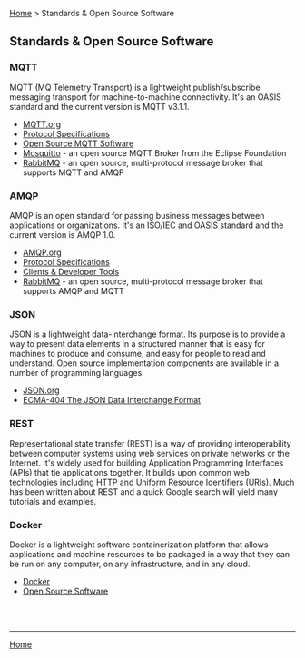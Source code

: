 [Home](https://replicablesmartcities.github.io) > Standards & Open Source Software

## Standards & Open Source Software

### MQTT

MQTT (MQ Telemetry Transport) is a lightweight publish/subscribe messaging transport for machine-to-machine connectivity. It's an OASIS standard and the current version is MQTT v3.1.1.

* [MQTT.org](http://mqtt.org)
* [Protocol Specifications](http://mqtt.org/documentation)
* [Open Source MQTT Software](https://github.com/mqtt/mqtt.github.io/wiki/software?id=software)
* [Mosquitto](https://mosquitto.org/) - an open source MQTT Broker from the Eclipse Foundation
* [RabbitMQ](https://www.rabbitmq.com/) - an open source, multi-protocol message broker that supports MQTT and AMQP

### AMQP

AMQP is an open standard for passing business messages between applications or organizations. It's an ISO/IEC and OASIS standard and the current version is AMQP 1.0.

* [AMQP.org](https://www.amqp.org)
* [Protocol Specifications](http://www.amqp.org/resources/download)
* [Clients & Developer Tools](https://www.rabbitmq.com/devtools.html)
* [RabbitMQ](https://www.rabbitmq.com/) - an open source, multi-protocol message broker that supports AMQP and MQTT

### JSON

JSON is a lightweight data-interchange format. Its purpose is to provide a way to present data elements in a structured manner that is easy for machines to produce and consume, and easy for people to read and understand. Open source implementation components are available in a number of programming languages.

* [JSON.org](http://www.json.org/)
* [ECMA-404 The JSON Data Interchange Format](http://www.ecma-international.org/publications/files/ECMA-ST/ECMA-404.pdf)

### REST

Representational state transfer (REST) is a way of providing interoperability between computer systems using web services on private networks or the Internet. It's widely used for building Application Programming Interfaces (APIs) that tie applications together. It builds upon common web technologies including HTTP and Uniform Resource Identifiers (URIs). Much has been written about REST and a quick Google search will yield many tutorials and examples.

### Docker

Docker is a lightweight software containerization platform that allows applications and machine resources to be packaged in a way that they can be run on any computer, on any infrastructure, and in any cloud.

* [Docker](https://www.docker.com/)
* [Open Source Software](https://www.docker.com/technologies/overview)

<br>
<br>

---
[Home](https://replicablesmartcities.github.io)
